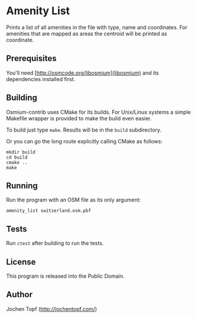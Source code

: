 
# Amenity List

Prints a list of all amenities in the file with type, name and coordinates.
For amenities that are mapped as areas the centroid will be printed as
coordinate.


## Prerequisites

You'll need [http://osmcode.org/libosmium](libosmium) and its dependencies
installed first.


## Building

Osmium-contrib uses CMake for its builds. For Unix/Linux systems a simple
Makefile wrapper is provided to make the build even easier.

To build just type `make`. Results will be in the `build` subdirectory.

Or you can go the long route explicitly calling CMake as follows:

    mkdir build
    cd build
    cmake ..
    make


## Running

Run the program with an OSM file as its only argument:

    amenity_list switzerland.osm.pbf


## Tests

Run `ctest` after building to run the tests.


## License

This program is released into the Public Domain.


## Author

Jochen Topf (http://jochentopf.com/)

